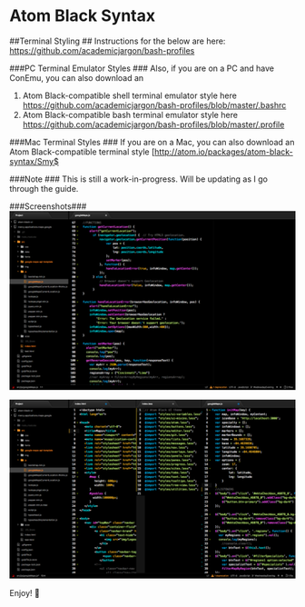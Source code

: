 # Atom Black Syntax #

##Terminal Styling ##
Instructions for the below are here: https://github.com/academicjargon/bash-profiles

###PC Terminal Emulator Styles ###
Also, if you are on a PC and have ConEmu, you can also download an
1. Atom Black-compatible shell terminal emulator style here https://github.com/academicjargon/bash-profiles/blob/master/.bashrc
2. Atom Black-compatible bash terminal emulator style here https://github.com/academicjargon/bash-profiles/blob/master/.profile

###Mac Terminal Styles ###
If you are on a Mac, you can also download an Atom Black-compatible terminal style [http://atom.io/packages/atom-black-syntax/Smy$

###Note ###
This is still a work-in-progress. Will be updating as I go through the guide.

###Screenshots###
![Atom Black Syntax Screenshot 1](https://raw.githubusercontent.com/academicjargon/pictures/master/atom-black-syntax.png)

![Atom Black Syntax Screenshot 2](https://raw.githubusercontent.com/academicjargon/pictures/master/atom-black-syntax2.png)

Enjoy! 🚀
